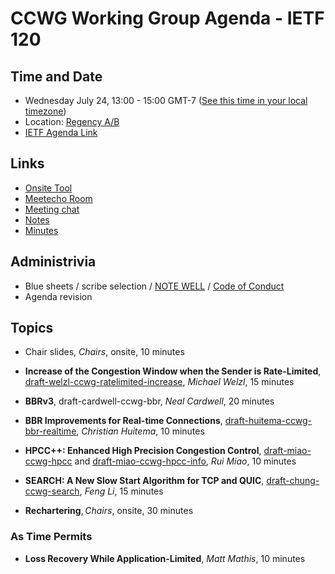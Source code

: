 # CCWG Working Group Agenda - IETF 120

## Time and Date

* Wednesday July 24, 13:00 - 15:00 GMT-7 ([See this time in your local timezone](https://www.timeanddate.com/worldclock/fixedtime.html?msg=CCWG+at+IETF+120&iso=20240724T13&p1=256&ah=2))
* Location: [Regency A/B](https://datatracker.ietf.org/meeting/120/floor-plan?room=regency-a-b)
* [IETF Agenda Link](https://datatracker.ietf.org/meeting/120/agenda/?show=ccwg)

## Links

* [Onsite Tool](https://meetings.conf.meetecho.com/onsite120/?group=ccwg&short=ccwg&item=1)
* [Meetecho Room](https://meetings.conf.meetecho.com/ietf120/?group=ccwg&short=ccwg&item=1)
* [Meeting chat](https://zulip.ietf.org/#narrow/stream/ccwg)
* [Notes](https://notes.ietf.org/notes-ietf-120-ccwg)
* [Minutes](https://datatracker.ietf.org/doc/minutes-120-ccwg/)

## Administrivia

* Blue sheets / scribe selection / [NOTE WELL](https://www.ietf.org/about/note-well.html) / [Code of Conduct](https://www.rfc-editor.org/rfc/rfc7154.html)
* Agenda revision

## Topics

- Chair slides, _Chairs_, onsite, 10 minutes

- **Increase of the Congestion Window when the Sender is Rate-Limited**, [draft-welzl-ccwg-ratelimited-increase](https://datatracker.ietf.org/doc/draft-welzl-ccwg-ratelimited-increase/), _Michael Welzl_, 15 minutes

- **BBRv3**, draft-cardwell-ccwg-bbr, _Neal Cardwell_, 20 minutes

- **BBR Improvements for Real-time Connections**, [draft-huitema-ccwg-bbr-realtime](https://datatracker.ietf.org/doc/draft-huitema-ccwg-bbr-realtime), _Christian Huitema_, 10 minutes

- **HPCC++: Enhanced High Precision Congestion Control**, [draft-miao-ccwg-hpcc](https://datatracker.ietf.org/doc/draft-miao-ccwg-hpcc/) and [draft-miao-ccwg-hpcc-info](https://datatracker.ietf.org/doc/draft-miao-ccwg-hpcc-info/), _Rui Miao_, 10 minutes

- **SEARCH: A New Slow Start Algorithm for TCP and QUIC**, [draft-chung-ccwg-search](https://datatracker.ietf.org/doc/draft-chung-ccwg-search/), _Feng Li_, 15 minutes

- **Rechartering**, _Chairs_, onsite, 30 minutes

### As Time Permits

- **Loss Recovery While Application-Limited**, _Matt Mathis_, 10 minutes
